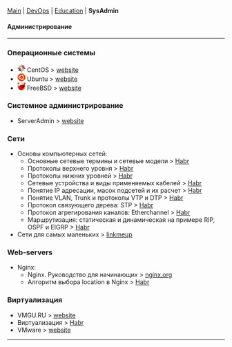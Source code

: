 [Main](README.md) | [DevOps](devops.md) | [Education](education.md) | __SysAdmin__

#### Администрирование
***

### Операционные системы

+ ![CentOS](img/centos_logo_.png) CentOS > [website](https://www.centos.org/)
+ ![Ubuntu](img/ubuntu_logo_.png) Ubuntu > [website](https://www.python.org/)
+ ![FreeBSD](img/freebsd_logo_.png) FreeBSD > [website](https://www.freebsd.org/)

### Системное администрирование

+ ServerAdmin > [website](https://serveradmin.ru/)

### Сети

+ Основы компьютерных сетей:
    * Основные сетевые термины и сетевые модели > [Habr](https://habr.com/ru/post/307252/)
    * Протоколы верхнего уровня > [Habr](https://habr.com/ru/post/307714/)
    * Протоколы нижних уровней > [Habr](https://habr.com/ru/post/308636/)
    * Сетевые устройства и виды применяемых кабелей > [Habr](https://habr.com/ru/post/312340/)
    * Понятие IP адресации, масок подсетей и их расчет > [Habr](https://habr.com/ru/post/314484/)
    * Понятие VLAN, Trunk и протоколы VTP и DTP > [Habr](https://habr.com/ru/post/319080/)
    * Протокол связующего дерева: STP > [Habr](https://habr.com/ru/post/321132/)
    * Протокол агрегирования каналов: Etherchannel > [Habr](https://habr.com/ru/post/334778/)
    * Маршрутизация: статическая и динамическая на примере RIP, OSPF и EIGRP > [Habr](https://habr.com/ru/post/335090/)
+ Сети для самых маленьких > [linkmeup](https://linkmeup.ru/blog/11.html)

### Web-servers

+ Nginx:
    * Nginx. Руководство для начинающих > [nginx.org](https://nginx.org/ru/docs/beginners_guide.html)
    * Алгоритм выбора location в Nginx > [Habr](https://habr.com/ru/post/348206/)

### Виртуализация

+ VMGU.RU > [website](https://www.vmgu.ru/)
+ Виртуализация > [Habr](https://habr.com/ru/hub/virtualization/)
+ VMware > [website](https://www.vmware.com/)

***
